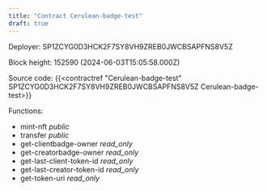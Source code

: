 ```yaml
---
title: "Contract Cerulean-badge-test"
draft: true
---
```

Deployer: SP1ZCYG0D3HCK2F7SY8VH9ZREB0JWCBSAPFNS8V5Z


 



Block height: 152590 (2024-06-03T15:05:58.000Z)

Source code: {{<contractref "Cerulean-badge-test" SP1ZCYG0D3HCK2F7SY8VH9ZREB0JWCBSAPFNS8V5Z Cerulean-badge-test>}}

Functions:

* mint-nft _public_
* transfer _public_
* get-clientbadge-owner _read_only_
* get-creatorbadge-owner _read_only_
* get-last-client-token-id _read_only_
* get-last-creator-token-id _read_only_
* get-token-uri _read_only_
